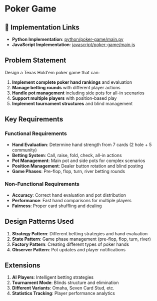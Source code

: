 # Poker Game

## 🔗 Implementation Links
- **Python Implementation**: [python/poker-game/main.py](python/poker-game/main.py)
- **JavaScript Implementation**: [javascript/poker-game/main.js](javascript/poker-game/main.js)

## Problem Statement

Design a Texas Hold'em poker game that can:

1. **Implement complete poker hand rankings** and evaluation
2. **Manage betting rounds** with different player actions
3. **Handle pot management** including side pots for all-in scenarios
4. **Support multiple players** with position-based play
5. **Implement tournament structures** and blind management

## Key Requirements

### Functional Requirements
- **Hand Evaluation**: Determine hand strength from 7 cards (2 hole + 5 community)
- **Betting System**: Call, raise, fold, check, all-in actions
- **Pot Management**: Main pot and side pots for complex scenarios
- **Position Management**: Dealer button rotation and blind posting
- **Game Phases**: Pre-flop, flop, turn, river betting rounds

### Non-Functional Requirements
- **Accuracy**: Correct hand evaluation and pot distribution
- **Performance**: Fast hand comparisons for multiple players
- **Fairness**: Proper card shuffling and dealing

## Design Patterns Used

1. **Strategy Pattern**: Different betting strategies and hand evaluation
2. **State Pattern**: Game phase management (pre-flop, flop, turn, river)
3. **Factory Pattern**: Creating different types of poker hands
4. **Observer Pattern**: Pot updates and player notifications

## Extensions

1. **AI Players**: Intelligent betting strategies
2. **Tournament Mode**: Blinds structure and elimination
3. **Different Variants**: Omaha, Seven Card Stud, etc.
4. **Statistics Tracking**: Player performance analytics
